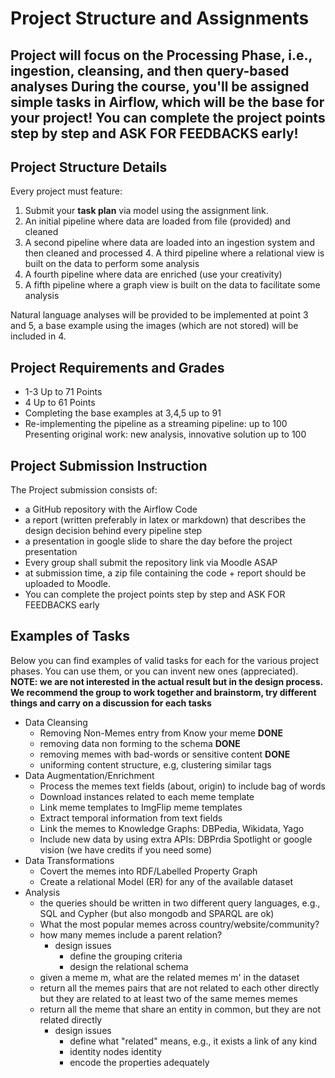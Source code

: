 # Project Structure and Assignments
Project will focus on the Processing Phase, i.e., ingestion, cleansing, and then query-based analyses During the course, you'll be assigned simple tasks in Airflow, which will be the base for your project! You can complete the project points step by step and ASK FOR FEEDBACKS early!
---
## Project Structure Details
Every project must feature:
1. Submit your **task plan** via model using the assignment link.
2. An initial pipeline where data are loaded from file (provided) and cleaned
3. A second pipeline where data are loaded into an ingestion system and then cleaned and processed  A third pipeline where a relational view is built on the data to perform some analysis
4. A fourth pipeline where data are enriched (use your creativity)
5. A fifth pipeline where a graph view is built on the data to facilitate some analysis

Natural language analyses will be provided to be implemented at point 3 and 5, a base example using the images (which are not stored) will be included in 4.

## Project Requirements and Grades
- 1-3 Up to 71 Points
- 4 Up to 61 Points
- Completing the base examples at 3,4,5 up to 91
- Re-implementing the pipeline as a streaming pipeline: up to 100 Presenting original work: new analysis, innovative solution up to 100

## Project Submission Instruction
The Project submission consists of:
- a GitHub repository with the Airflow Code
- a report (written preferably in latex or markdown) that describes the design decision behind every pipeline step 
- a presentation in google slide to share the day before the project presentation
- Every group shall submit the repository link via Moodle ASAP
- at submission time, a zip file containing the code + report should be uploaded to Moodle.
- You can complete the project points step by step and ASK FOR FEEDBACKS early

## Examples of Tasks
Below you can find examples of valid tasks for each for the various project phases. You can use them, or you can invent new ones (appreciated).
**NOTE: we are not interested in the actual result but in the design process. We recommend the group to work together and brainstorm, try different things and carry on a discussion for each tasks**

- Data Cleansing
    - Removing Non-Memes entry from Know your meme **DONE**
    - removing data non forming to the schema **DONE**
    - removing memes with bad-words or sensitive content **DONE**
    - uniforming content structure, e.g, clustering similar tags
- Data Augmentation/Enrichment
    - Process the memes text fields (about, origin) to include bag of words
    - Download instances related to each meme template
    - Link meme templates to ImgFlip meme templates
    - Extract temporal information from text fields
    - Link the memes to Knowledge Graphs: DBPedia, Wikidata, Yago
    - Include new data by using extra APIs: DBPrdia Spotlight or google vision (we have credits if you need some)
- Data Transformations
    - Covert the memes into RDF/Labelled Property Graph
    - Create a relational Model (ER for any of the available dataset
- Analysis
    - the queries should be written in two different query languages, e.g., SQL and Cypher (but also mongodb and SPARQL are ok)
    - What the most popular memes across country/website/community?
    - how many memes include a parent relation?
      - design issues
        - define the grouping criteria
        - design the relational schema
    - given a meme m, what are the related memes m' in the dataset
    - return all the memes pairs that are not related to each other directly but they are related to at least two of the same memes memes
    - return all the meme that share an entity in common, but they are not related directly
      - design issues
        - define what "related" means, e.g., it exists a link of any kind 
        - identity nodes identity
        - encode the properties adequately